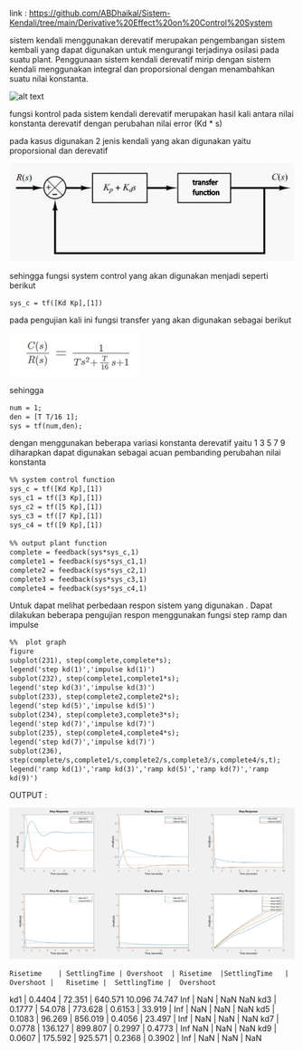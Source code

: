 link : https://github.com/ABDhaikal/Sistem-Kendali/tree/main/Derivative%20Effect%20on%20Control%20System


sistem kendali menggunakan derevatif merupakan pengembangan sistem kembali yang dapat digunakan untuk mengurangi terjadinya osilasi
pada suatu plant. Penggunaan sistem kendali derevatif mirip dengan sistem kendali menggunakan integral dan proporsional dengan menambahkan
suatu nilai konstanta.

![alt text](https://ctms.engin.umich.edu/CTMS/Content/Introduction/Control/PID/figures/feedback_block.png)

fungsi kontrol pada sistem kendali derevatif merupakan hasil kali antara nilai konstanta derevatif dengan perubahan nilai error (Kd * s)

pada kasus digunakan 2 jenis kendali yang akan digunakan yaitu proporsional dan derevatif 

![alt text](/Derivative%20Effect%20on%20Control%20System/kd.jpg)

sehingga fungsi system control yang akan digunakan menjadi seperti berikut

    sys_c = tf([Kd Kp],[1])

pada pengujian kali ini fungsi transfer yang akan digunakan sebagai berikut 

![alt text](/Derivative%20Effect%20on%20Control%20System/fs.jpg)

sehingga 

    num = 1;
    den = [T T/16 1];
    sys = tf(num,den);

dengan menggunakan beberapa variasi konstanta derevatif yaitu 1 3 5 7 9 diharapkan dapat digunakan sebagai acuan pembanding perubahan nilai konstanta

    %% system control function
    sys_c = tf([Kd Kp],[1])
    sys_c1 = tf([3 Kp],[1])
    sys_c2 = tf([5 Kp],[1])
    sys_c3 = tf([7 Kp],[1])
    sys_c4 = tf([9 Kp],[1])

    %% output plant function
    complete = feedback(sys*sys_c,1)
    complete1 = feedback(sys*sys_c1,1)
    complete2 = feedback(sys*sys_c2,1)
    complete3 = feedback(sys*sys_c3,1)
    complete4 = feedback(sys*sys_c4,1)

 Untuk dapat melihat perbedaan respon sistem yang digunakan 
. Dapat dilakukan beberapa pengujian respon menggunakan fungsi step ramp dan impulse 

    
    %%  plot graph
    figure
    subplot(231), step(complete,complete*s); 
    legend('step kd(1)','impulse kd(1)')
    subplot(232), step(complete1,complete1*s);
    legend('step kd(3)','impulse kd(3)')
    subplot(233), step(complete2,complete2*s);
    legend('step kd(5)','impulse kd(5)')
    subplot(234), step(complete3,complete3*s);
    legend('step kd(7)','impulse kd(7)')
    subplot(235), step(complete4,complete4*s);  
    legend('step kd(7)','impulse kd(7)')
    subplot(236), step(complete/s,complete1/s,complete2/s,complete3/s,complete4/s,t); 
    legend('ramp kd(1)','ramp kd(3)','ramp kd(5)','ramp kd(7)','ramp kd(9)')

OUTPUT :


![alt text](/Derivative%20Effect%20on%20Control%20System/grph.jpg)


	Risetime	| SettlingTime | Overshoot	| Risetime	|SettlingTime 	| Overshoot |	Risetime |	SettlingTime | 	Overshoot
kd1	   | 0.4404	 | 72.351 |	640.571	10.096	74.747	   Inf |	   NaN	 |  NaN	   NaN
kd3	   | 0.1777	| 54.078 |	773.628	    | 0.6153 |	33.919	|   Inf	|   NaN	 | NaN	|  NaN
kd5	   | 0.1083	| 96.269 |	856.019	   | 0.4056	 | 23.497	 |  Inf	 | NaN	 |  NaN	  | NaN
kd7	   | 0.0778	| 136.127 |	899.807	  |  0.2997	  |   0.4773	|   Inf	   NaN	 |  NaN	 |  NaN
kd9	   | 0.0607	| 175.592 |	925.571	 |    0.2368	|     0.3902	 |   Inf	|   NaN	  | NaN	|   NaN
